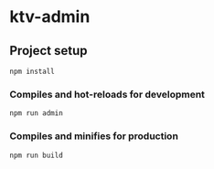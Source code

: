 # ktv-admin

## Project setup
```
npm install
```

### Compiles and hot-reloads for development
```
npm run admin
```

### Compiles and minifies for production
```
npm run build
```

